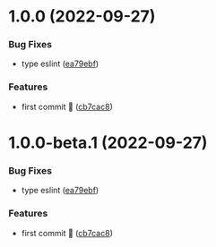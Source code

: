 # 1.0.0 (2022-09-27)


### Bug Fixes

* type eslint ([ea79ebf](https://github.com/vodyani/apollo-client/commit/ea79ebf7424c4d4df927e51cebda78e07a9dfcd5))


### Features

* first commit 🌈 ([cb7cac8](https://github.com/vodyani/apollo-client/commit/cb7cac8180c4454c13448375b1a376f4a91bcea5))

# 1.0.0-beta.1 (2022-09-27)


### Bug Fixes

* type eslint ([ea79ebf](https://github.com/vodyani/apollo-client/commit/ea79ebf7424c4d4df927e51cebda78e07a9dfcd5))


### Features

* first commit 🌈 ([cb7cac8](https://github.com/vodyani/apollo-client/commit/cb7cac8180c4454c13448375b1a376f4a91bcea5))
